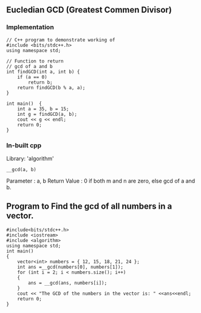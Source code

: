 ## Eucledian GCD (Greatest Commen Divisor)

### Implementation

```
// C++ program to demonstrate working of
#include <bits/stdc++.h>
using namespace std;

// Function to return
// gcd of a and b
int findGCD(int a, int b) {
    if (a == 0)
        return b;
    return findGCD(b % a, a);
}

int main()  {
    int a = 35, b = 15;
    int g = findGCD(a, b);
    cout << g << endl;
    return 0;
}
```

### In-built cpp

Library: 'algorithm'

```
__gcd(a, b)
```

Parameter : a, b
Return Value : 0 if both m and n are zero,
else gcd of a and b.

## Program to Find the gcd of all numbers in a vector.

```
#include<bits/stdc++.h>
#include <iostream>
#include <algorithm>
using namespace std;
int main()
{
    vector<int> numbers = { 12, 15, 18, 21, 24 };
    int ans =__gcd(numbers[0], numbers[1]);
    for (int i = 2; i < numbers.size(); i++)
    {
        ans = __gcd(ans, numbers[i]);
    }
    cout << "The GCD of the numbers in the vector is: " <<ans<<endl;
    return 0;
}
```
